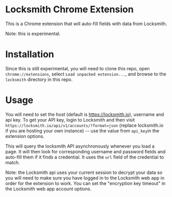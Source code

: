 # Locksmith Chrome Extension
This is a Chrome extension that will auto-fill fields with data from Locksmith.

Note: this is experimental.

# Installation
Since this is still experimental, you will need to clone this repo, open
`chrome://extensions`, select `Load unpacked extension...`, and browse to the
`locksmith` directory in this repo.

# Usage
You will need to set the host (default is https://locksmith.io), username
and api key.  To get your API key, login to Locksmith and then visit
`https://locksmith.io/api/v1/accounts/?format=json` (replace locksmith.io if
you are hosting your own instance) -- use the value from `api_key`in the
extension options.

This will query the locksmith API asynchronously whenever you load a page.  It
will then look for corresponding username and password fields and auto-fill them
if it finds a credential.  It uses the `url` field of the credential to match.

Note: the Locksmith api uses your current session to decrypt your data so you
will need to make sure you have logged in to the Locksmith web app in order for
the extension to work.  You can set the "encryption key timeout" in the
Locksmith web app account options.

